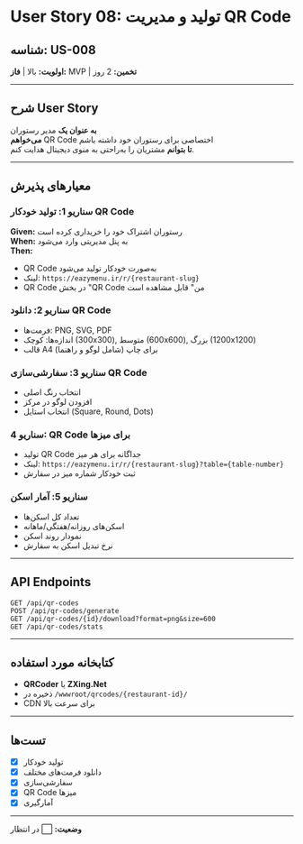 # User Story 08: تولید و مدیریت QR Code

## شناسه: US-008
**اولویت:** بالا | **فاز:** MVP | **تخمین:** 2 روز

---

## شرح User Story

**به عنوان یک** مدیر رستوران  
**می‌خواهم** QR Code اختصاصی برای رستوران خود داشته باشم  
**تا بتوانم** مشتریان را به‌راحتی به منوی دیجیتال هدایت کنم.

---

## معیارهای پذیرش

### سناریو 1: تولید خودکار QR Code
**Given:** رستوران اشتراک خود را خریداری کرده است  
**When:** به پنل مدیریتی وارد می‌شود  
**Then:**
- QR Code به‌صورت خودکار تولید می‌شود
- لینک: `https://eazymenu.ir/r/{restaurant-slug}`
- QR Code در بخش "QR Code من" قابل مشاهده است

### سناریو 2: دانلود QR Code
- فرمت‌ها: PNG, SVG, PDF
- اندازه‌ها: کوچک (300x300), متوسط (600x600), بزرگ (1200x1200)
- قالب A4 برای چاپ (شامل لوگو و راهنما)

### سناریو 3: سفارشی‌سازی QR Code
- انتخاب رنگ اصلی
- افزودن لوگو در مرکز
- انتخاب استایل (Square, Round, Dots)

### سناریو 4: QR Code برای میزها
- تولید QR Code جداگانه برای هر میز
- لینک: `https://eazymenu.ir/r/{restaurant-slug}?table={table-number}`
- ثبت خودکار شماره میز در سفارش

### سناریو 5: آمار اسکن
- تعداد کل اسکن‌ها
- اسکن‌های روزانه/هفتگی/ماهانه
- نمودار روند اسکن
- نرخ تبدیل اسکن به سفارش

---

## API Endpoints

```
GET /api/qr-codes
POST /api/qr-codes/generate
GET /api/qr-codes/{id}/download?format=png&size=600
GET /api/qr-codes/stats
```

---

## کتابخانه مورد استفاده
- **QRCoder** یا **ZXing.Net**
- ذخیره در `/wwwroot/qrcodes/{restaurant-id}/`
- CDN برای سرعت بالا

---

## تست‌ها
- [x] تولید خودکار
- [x] دانلود فرمت‌های مختلف
- [x] سفارشی‌سازی
- [x] QR Code میزها
- [x] آمارگیری

---

**وضعیت:** ⬜ در انتظار
